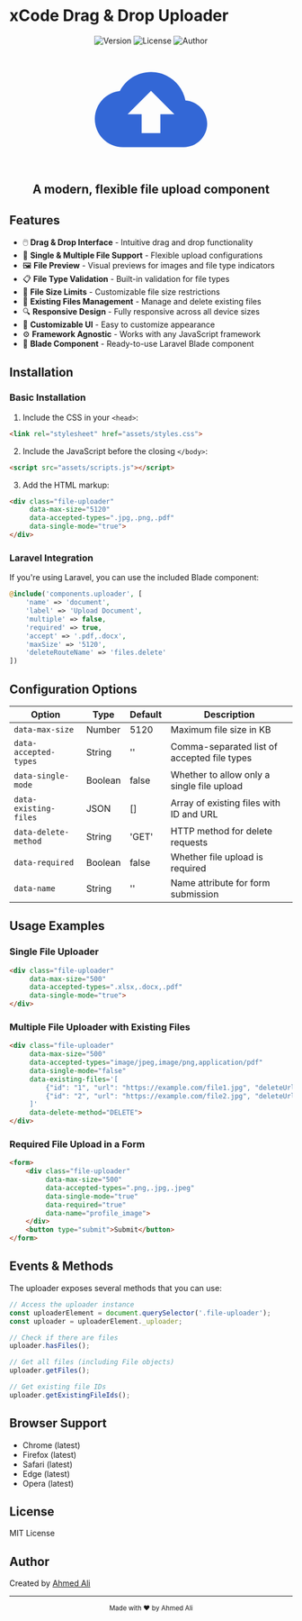 # xCode Drag & Drop Uploader

<p align="center">
  <img src="https://img.shields.io/badge/version-1.0.0-blue.svg" alt="Version">
  <img src="https://img.shields.io/badge/license-MIT-green.svg" alt="License">
  <img src="https://img.shields.io/badge/author-Ahmed%20Ali-orange.svg" alt="Author">
</p>

<p align="center">
  <img width="200" src="data:image/svg+xml;base64,PHN2ZyB4bWxucz0iaHR0cDovL3d3dy53My5vcmcvMjAwMC9zdmciIHZpZXdCb3g9IjAgMCAyNCAyNCIgZmlsbD0iIzMzNjdkNiI+PHBhdGggZD0iTTE5LjM1IDEwLjA0QzE4LjY3IDYuNTkgMTUuNjQgNCAxMiA0IDkuMTEgNCA2LjYgNS42NCA1LjM1IDguMDQgMi4zNCA4LjM2IDAgMTAuOTEgMCAxNGMwIDMuMzEgMi42OSA2IDYgNmgxM2MyLjc2IDAgNS0yLjI0IDUtNSAwLTIuNjQtMi4wNS00Ljc4LTQuNjUtNC45NnpNMTQgMTN2NGgtNHYtNEg3bDUtNSA1IDVoLTN6Ii8+PC9zdmc+" alt="xCode Uploader Logo">
</p>

<h2 align="center">A modern, flexible file upload component</h2>

## Features

- 🖱️ **Drag & Drop Interface** - Intuitive drag and drop functionality
- 📁 **Single & Multiple File Support** - Flexible upload configurations
- 🖼️ **File Preview** - Visual previews for images and file type indicators
- 📋 **File Type Validation** - Built-in validation for file types
- 📏 **File Size Limits** - Customizable file size restrictions
- 🔄 **Existing Files Management** - Manage and delete existing files
- 🔍 **Responsive Design** - Fully responsive across all device sizes
- 🎨 **Customizable UI** - Easy to customize appearance
- ⚙️ **Framework Agnostic** - Works with any JavaScript framework
- 🧩 **Blade Component** - Ready-to-use Laravel Blade component

## Installation

### Basic Installation

1. Include the CSS in your `<head>`:

```html
<link rel="stylesheet" href="assets/styles.css">
```

2. Include the JavaScript before the closing `</body>`:

```html
<script src="assets/scripts.js"></script>
```

3. Add the HTML markup:

```html
<div class="file-uploader" 
     data-max-size="5120" 
     data-accepted-types=".jpg,.png,.pdf"
     data-single-mode="true">
</div>
```

### Laravel Integration

If you're using Laravel, you can use the included Blade component:

```php
@include('components.uploader', [
    'name' => 'document',
    'label' => 'Upload Document',
    'multiple' => false,
    'required' => true,
    'accept' => '.pdf,.docx',
    'maxSize' => '5120',
    'deleteRouteName' => 'files.delete'
])
```

## Configuration Options

| Option | Type | Default | Description |
|--------|------|---------|-------------|
| `data-max-size` | Number | 5120 | Maximum file size in KB |
| `data-accepted-types` | String | '' | Comma-separated list of accepted file types |
| `data-single-mode` | Boolean | false | Whether to allow only a single file upload |
| `data-existing-files` | JSON | [] | Array of existing files with ID and URL |
| `data-delete-method` | String | 'GET' | HTTP method for delete requests |
| `data-required` | Boolean | false | Whether file upload is required |
| `data-name` | String | '' | Name attribute for form submission |

## Usage Examples

### Single File Uploader

```html
<div class="file-uploader" 
     data-max-size="500" 
     data-accepted-types=".xlsx,.docx,.pdf"
     data-single-mode="true">
</div>
```

### Multiple File Uploader with Existing Files

```html
<div class="file-uploader" 
     data-max-size="500" 
     data-accepted-types="image/jpeg,image/png,application/pdf"
     data-single-mode="false"
     data-existing-files='[
         {"id": "1", "url": "https://example.com/file1.jpg", "deleteUrl": "/delete/1"},
         {"id": "2", "url": "https://example.com/file2.jpg", "deleteUrl": "/delete/2"}
     ]'
     data-delete-method="DELETE">
</div>
```

### Required File Upload in a Form

```html
<form>
    <div class="file-uploader" 
         data-max-size="500" 
         data-accepted-types=".png,.jpg,.jpeg"
         data-single-mode="true"
         data-required="true"
         data-name="profile_image">
    </div>
    <button type="submit">Submit</button>
</form>
```

## Events & Methods

The uploader exposes several methods that you can use:

```javascript
// Access the uploader instance
const uploaderElement = document.querySelector('.file-uploader');
const uploader = uploaderElement._uploader;

// Check if there are files
uploader.hasFiles();

// Get all files (including File objects)
uploader.getFiles();

// Get existing file IDs
uploader.getExistingFileIds();
```

## Browser Support

- Chrome (latest)
- Firefox (latest)
- Safari (latest)
- Edge (latest)
- Opera (latest)

## License

MIT License

## Author

Created by [Ahmed Ali](https://github.com/AhmedaliMo7amed)

---

<p align="center">
  <sub>Made with ❤️ by Ahmed Ali</sub>
</p>

